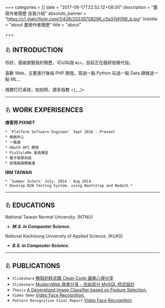+++
categories = []
date = "2017-06-17T22:52:12+08:00"
description = "墨冊作者簡歷 自我介紹"
absolute_banner = "https://c1.staticflickr.com/1/428/20338708296_c5a37ef098_b.jpg"
linktitle = "about 墨冊作者簡歷"
title = "about"


+++

## ♘ INTRODUCTION

你好，感謝瀏覽我的簡歷，可以叫我 `Win`，目前正在服研發替代役。

喜歡 Web，主要進行後端 PHP 開發。寫過一點 Python 玩過一點 Data 跟做過一點 ML…

偶爾打打桌球，拍拍照，請多指教 <(_ _)>

----

## ♘ WORK EXPERISENCES

__痞客邦 PIXNET__

    * `Platform Software Engineer` Sept 2016 - Present
    * 帳號中心
    * 一帳通
    * OAuth API 開發
    * PixStyleMe 會員專區
    * 電子發票系統
    * 部落格服務維運

__IBM TAIWAN__

    * `Summer Intern` July. 2014 - Aug 2014.
    * Develop N2N Testing System. using Bootstrap and NodeJS.*

----

## ♘ EDUCATIONS

National Taiwan Normal University. (NTNU)

* ___M.S. in Compouter Science.___

National Kaohsiung University of Applied Science. (KUAS)

* ___B.S. in Compouter Science.___

----

## ♘ PUBLICATIONS

* `Slideshare` [無瑕的程式碼 Clean Code 讀書心得分享](https://www.slideshare.net/kylinfish/clean-code-72688451)
* `Slideshare` [ModernWeb 與會分享 - 恰如其分 MySQL 程式設計](https://www.slideshare.net/kylinfish/modernweb-mysql)
* `Thesis` [A Generalized Image Classifier based on Feature Selection.](http://ndltd.ncl.edu.tw/cgi-bin/gs32/gsweb.cgi?o=dnclcdr&s=id=%22103NTNU5392006%22.&searchmode=basic)
* `Video Demo` [Video Face Recognition.](https://www.youtube.com/watch?v=-gou12pMmt4)
* `Pattern Recognition Final Report` [Video Face Recognition](http://www.slideshare.net/kylinfish/video-face-recognition-pattern-recognition-final-report-43037436)



